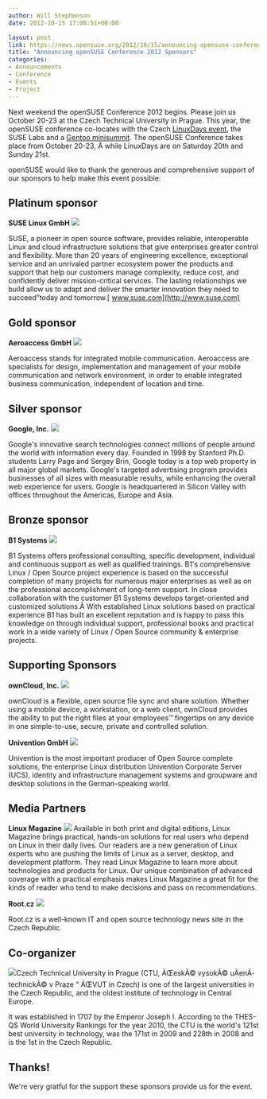 ```yaml
---
author: Will Stephenson
date: 2012-10-15 17:00:51+00:00

layout: post
link: https://news.opensuse.org/2012/10/15/announcing-opensuse-conference-2012-sponsors/
title: "Announcing openSUSE Conference 2012 Sponsors"
categories:
- Announcements
- Conference
- Events
- Project
---
```



Next weekend the openSUSE Conference 2012 begins. Please join us October 20-23 at the Czech Technical University in Prague. This year, the openSUSE conference co-locates with the Czech [LinuxDays event](http://linuxdays.cz/), the SUSE Labs and a [Gentoo minisummit](http://gentoo.org/). The openSUSE Conference takes place from October 20-23, Â while LinuxDays are on Saturday 20th and Sunday 21st.




openSUSE would like to thank the generous and comprehensive support of our sponsors to help make this event possible:





## Platinum sponsor


**SUSE Linux GmbH**
![](http://conference.opensuse.org/images/sponsors/sponsor_suse.png)






SUSE, a pioneer in open source software, provides reliable, interoperable Linux and cloud infrastructure solutions that give enterprises greater control and flexibility. More than 20 years of engineering excellence, exceptional service and an unrivaled partner ecosystem power the products and support that help our customers manage complexity, reduce cost, and confidently deliver mission-critical services. The lasting relationships we build allow us to adapt and deliver the smarter innovation they need to succeed”today and tomorrow.[ www.suse.com](http://www.suse.com)





## Gold sponsor


**Aeroaccess GmbH**
![](http://conference.opensuse.org/images/sponsors/sponsor_aeroaccess.png)





Aeroaccess stands for integrated mobile communication. Aeroaccess are specialists for design, implementation and management of your mobile communication and network environment, in order to enable integrated business communication, independent of location and time.


## Silver sponsor


**Google, Inc.**
![](http://conference.opensuse.org/images/sponsors/sponsor_google.png)





Google's innovative search technologies connect millions of people around the world with information every day. Founded in 1998 by Stanford Ph.D. students Larry Page and Sergey Brin, Google today is a top web property in all major global markets. Google's targeted advertising program provides businesses of all sizes with measurable results, while enhancing the overall web experience for users. Google is headquartered in Silicon Valley with offices throughout the Americas, Europe and Asia.


## Bronze sponsor


**B1 Systems**
![](http://conference.opensuse.org/images/sponsors/sponsor_b1-systems.png)





B1 Systems offers professional consulting, specific development, individual and continuous support as well as qualified trainings.
B1's comprehensive Linux / Open Source project experience is based on the successful completion of many projects for numerous major enterprises as well as on the professional accomplishment of long-term support. In close collaboration with the customer B1 Systems develops target-oriented and customized solutions.Â With established Linux solutions based on practical experience B1 has built an excellent reputation and is happy to pass this knowledge on through individual support, professional books and practical work in a wide variety of Linux / Open Source community & enterprise projects.


## Supporting Sponsors


**ownCloud, Inc.**
![](http://conference.opensuse.org/images/sponsors/sponsor_owncloud.jpg)





ownCloud is a flexible, open source file sync and share solution. Whether using a mobile device, a workstation, or a web client, ownCloud provides the ability to put the right files at your employees™ fingertips on any device in one simple-to-use, secure, private and controlled solution.

**Univention GmbH**
![](http://conference.opensuse.org/images/sponsors/sponsor_univention.png)





Univention is the most important producer of Open Source complete solutions, the enterprise Linux distribution Univention Corporate Server (UCS), identity and infrastructure management systems and groupware and desktop solutions in the German-speaking world.





## Media Partners


**Linux Magazine**
![](http://en.opensuse.org/images/1/12/LinuxInt-5_cm_100_black.jpg)
Available in both print and digital editions, Linux Magazine brings practical, hands-on solutions for real users who depend on Linux in their daily lives. Our readers are a new generation of Linux experts who are pushing the limits of Linux as a server, desktop, and development platform. They read Linux Magazine to learn more about technologies and products for Linux. Our unique combination of advanced coverage with a practical emphasis makes Linux Magazine a great fit for the kinds of reader who tend to make decisions and pass on recommendations.

**Root.cz**
![](http://conference.opensuse.org/images/sponsors/sponsor_rootcz.png)





Root.cz is a well-known IT and open source technology news site in the Czech Republic.



## Co-organizer



[![](http://conference.opensuse.org/images/sponsors/sponsor_cvut.jpg)](http://www.cvut.cz/)Czech Technical University in Prague (CTU, ÄŒeskÃ© vysokÃ© uÄenÃ­ technickÃ© v Praze “ ÄŒVUT in Czech) is one of the largest universities in the Czech Republic, and the oldest institute of technology in Central Europe.

It was established in 1707 by the Emperor Joseph I. According to the THES-QS World University Rankings for the year 2010, the CTU is the world's 121st best university in technology, was the 171st in 2009 and 228th in 2008 and is the 1st in the Czech Republic.


## Thanks!


We're very gratful for the support these sponsors provide us for the event.		

